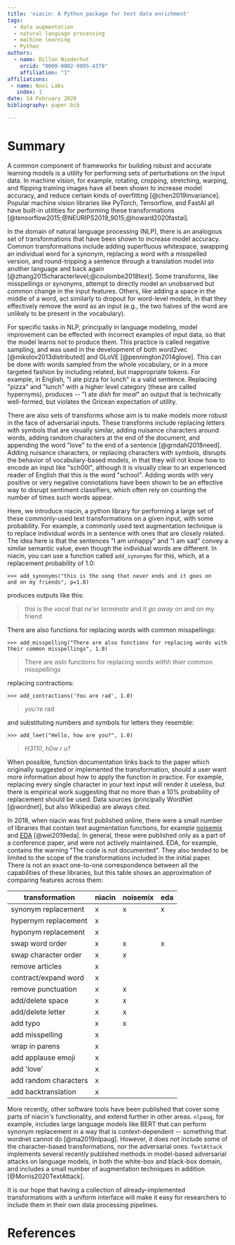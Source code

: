 ```yaml
---
title: 'niacin: A Python package for text data enrichment'
tags:
  - data augmentation
  - natural language processing
  - machine learning
  - Python
authors:
  - name: Dillon Niederhut
    orcid: "0000-0002-9995-4378"
    affiliation: "1"
affiliations:
 - name: Novi Labs
   index: 1
date: 14 February 2020
bibliography: paper.bib

---
```


# Summary

A common component of frameworks for building robust and accurate learning models is a utility for performing sets of perturbations on the input data. In machine vision, for example, rotating, cropping, stretching, warping, and flipping training images have all been shown to increase model accuracy, and reduce certain kinds of overfitting [@chen2019invariance]. Popular machine vision libraries like PyTorch, Tensorflow, and FastAI all have built-in utilities for performing these transformations [@tensorflow2015;@NEURIPS2019_9015;@howard2020fastai].

In the domain of natural language processing (NLP), there is an analogous set of transformations that have been shown to increase model accuracy. Common transformations include adding superfluous whitespace, swapping an individual word for a synonym, replacing a word with a misspelled version, and round-tripping a sentence through a translation model into another language and back again [@zhang2015characterlevel;@coulombe2018text]. Some transforms, like misspellings or synonyms, attempt to directly model an unobserved but common change in the input features. Others, like adding a space in the middle of a word, act similarly to dropout for word-level models, in that they effectively remove the word as an input (e.g., the two halves of the word are unlikely to be present in the vocabulary).

For specific tasks in NLP, principally in language modeling, model improvement can be effected with incorrect examples of input data, so that the model learns not to produce them. This practice is called negative sampling, and was used in the development of both word2vec [@mikolov2013distributed] and GLoVE [@pennington2014glove]. This can be done with words sampled from the whole vocabulary, or in a more targeted fashion by including related, but inappropriate tokens. For example, in English, "I ate pizza for lunch" is a valid sentence. Replacing "pizza" and "lunch" with a higher level category (these are called hypernyms), produces -- "I ate _dish_ for _meal_" an output that is technically well-formed, but violates the Gricean expectation of utility.

There are also sets of transforms whose aim is to make models more robust in the face of adversarial inputs. These transforms include replacing letters with symbols that are visually similar, adding nuisance characters around words, adding random characters at the end of the document, and appending the word "love" to the end of a sentence [@grndahl2018need]. Adding nuisance characters, or replacing characters with symbols, disrupts the behavior of vocabulary-based models, in that they will not know how to encode an input like "sch00l", although it is visually clear to an experienced reader of English that this is the word "school". Adding words with very positive or very negative connotations have been shown to be an effective way to disrupt sentiment classifiers, which often rely on counting the number of times such words appear.

Here, we introduce niacin, a python library for performing a large set of these commonly-used text transformations on a given input, with some probability. For example, a commonly used text augmentation technique is to replace individual words in a sentence with ones that are closely related. The idea here is that the sentences "I am unhappy" and "I am sad" convey a similar semantic value, even though the individual words are different. In niacin, you can use a function called `add_synonyms` for this, which, at a replacement probability of 1.0:

```
>>> add_synonyms("this is the song that never ends and it goes on
and on my friends", p=1.0)
```

produces outputs like this:

> this is the _vocal_ that _ne'er terminate_ and it _go away_ on and on my friend

There are also functions for replacing words with common misspellings:

```
>>> add_misspelling("There are also functions for replacing words with
their common misspellings", 1.0)
```

> There are _aslo_ functions for replacing words _withh_ _thier_ common misspellings


replacing contractions:

```
>>> add_contractions('You are rad', 1.0)
```

> _you're_ rad

and substituting numbers and symbols for letters they resemble:

```
>>> add_leet("Hello, how are you?", 1.0)
```

> _H3110_, _h0w_ _r_ _u_?

When possible, function documentation links back to the paper which originally suggested or implemented the transformation, should a user want more information about how to apply the function in practice. For example, replacing every single character in your text input will render it useless, but there is empirical work suggesting that no more than a 10% probability of replacement should be used. Data sources (principally WordNet [@wordnet], but also Wikipedia) are always cited.

In 2018, when niacin was first published online, there were a small number of libraries that contain text augmentation functions, for example [noisemix](https://github.com/noisemix/noisemix) and [EDA](https://github.com/jasonwei20/eda_nlp) [@wei2019eda]. In general, these were published only as a part of a conference paper, and were not actively maintained. EDA, for example, contains the warning "The code is not documented". They also tended to be limited to the scope of the transformations included in the initial paper. There is not an exact one-to-one correspondence between all the capabilities of these libraries, but this table shows an approximation of comparing features across them:

transformation       | niacin | noisemix | eda
---------------------|--------|----------|----
synonym replacement  | x      | x        | x
hypernym replacement | x      |          |
hyponym replacement  | x      |          |
swap word order      | x      | x        | x
swap character order | x      | x        |
remove articles      | x      |          |
contract/expand word | x      |          |
remove punctuation   | x      | x        |
add/delete space     | x      | x        |
add/delete letter    | x      | x        |
add typo             | x      | x        |
add misspelling      | x      |          |
wrap in parens       | x      |          |
add applause emoji   | x      |          |
add 'love'           | x      |          |
add random characters| x      |          |
add backtranslation  | x      |          |

More recently, other software tools have been published that cover some parts of niacin's functionality, and extend further in other areas. `nlpaug`, for example, includes large language models like BERT that can perform synonym replacement in a way that is context-dependent -- something that wordnet cannot do [@ma2019nlpaug]. However, it does not include some of the character-based transformations, nor the adversarial ones. `TextAttack` implements several recently published methods in model-based adversarial attacks on language models, in both the white-box and black-box domain, and includes a small number of augmentation techniques in addition [@Morris2020TextAttack].

It is our hope that having a collection of already-implemented transformations with a uniform interface will make it easy for researchers to include them in their own data processing pipelines.

# References
